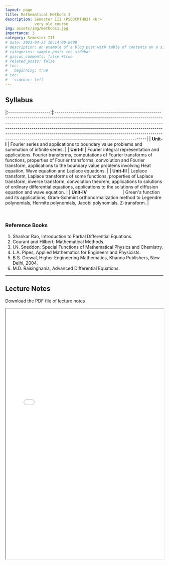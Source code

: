```yaml
---
layout: page
title: Mathematical Methods I
description: Semester III (PS03CMTH02) <br>
             very old course
img: assets/img/methods1.jpg
importance: 3
category: Semester III
# date: 2023-04-25 10:14:00-0400
# description: an example of a blog post with table of contents on a sidebar
# categories: sample-posts toc sidebar
# giscus_comments: false #true
# related_posts: false
# toc:
#   beginning: true
# toc:
#   sidebar: left
---
```

## Syllabus
<!-- The below command span will be used if we change first line layout to page instead of post -->
<!-- <span style="font-size:1.3em;"> **Syllabus** </span> --> 

|:---------------------:|:---------------------------------------------------------------------------------------------------------------------------------------------------------------------------------------------------------------------------------------------------------------------------------------------------------------------------------------------------------------------------------------------------------------------------------------------------|
| **Unit-I**          | Fourier series and applications to boundary value problems and summation of infinite series. |
| **Unit-II**         | Fourier integral representation and applications. Fourier transforms, computations of Fourier transforms of functions, properties of Fourier transforms, convolution and Fourier transform, applications to the boundary value problems involving Heat equation, Wave equation and Laplace equations.                                                                 |
| **Unit-III**        | Laplace transform, Laplace transforms of some functions, properties of Laplace transform, inverse transform, convolution theorem, applications to solutions of ordinary differential equations, applications to the solutions of diffusion equation and wave equation.                                                                                                                          |
| **Unit-IV**  &nbsp; &nbsp; &nbsp; &nbsp; &nbsp; &nbsp; &nbsp; &nbsp; &nbsp; &nbsp; &nbsp; &nbsp; &nbsp; &nbsp; | Green's function and its applications, Gram-Schmidt orthonormalization method to Legendre polynomials, Hermite polynomials, Jacobi polynomials, Z-transform.                                          |

<br>

### Reference Books

1. Shankar Rao, Introduction to Partial Differential Equations.
2. Courant and Hilbert;  Mathematical Methods.
3. I.N. Sneddon; Special Functions of Mathematical Physics and Chemistry. 
4. L.A. Pipes, Applied Mathematics for Engineers and Physicists.
5. B.S. Grewal, Higher Engineering Mathematics, Khanna Publishers, New Delhi, 2004.
6. M.D. Raisinghania, Advanced Differential Equations.

------------------

## Lecture Notes
<p>Download the PDF file of lecture notes <a href="/assets/pdf/PS03CMTH02.pdf" target="_blank"  class="float-none"><i class="fas fa-file-pdf" style="font-size:24px;color:red"></i></a></p>

<iframe width="100%" height="800" src="/assets/pdf/PS03CMTH02.pdf">

<!-- <object data="https://jaygmehta.com/assets/pdf/PS03CMTH02.pdf" type="application/pdf" width="100%" height="800">
    <embed src="https://jaygmehta.com/assets/pdf/PS03CMTH02.pdf">
        <p>This browser does not support PDFs. Please download the PDF to view it: <a href="https://jaygmehta.com/assets/pdf/PS03CMTH02.pdf">Download PDF</a>.</p>
    </embed>
</object> -->
